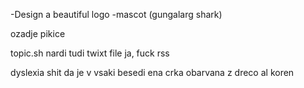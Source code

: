 

-Design a beautiful logo
-mascot (gungalarg shark)





ozadje pikice

topic.sh nardi tudi twixt file ja, fuck rss


dyslexia shit da je v vsaki besedi ena crka obarvana z dreco al koren


